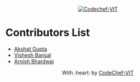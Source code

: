 <p align="center"><a href="https://www.codechefvit.com" target="_blank"><img src="https://s3.amazonaws.com/codechef_shared/sites/all/themes/abessive/logo-3.png" title="CodeChef-VIT" alt="Codechef-VIT"></a>
</p>

# Contributors List
* [Akshat Gupta](https://github.com/akshatvg)
* [Vishesh Bansal](https://github.com/VisheshBansal)
* [Arnish Bhardwaj](https://github.com/Arnish-B)

<p align="center">
	With :heart: by <a href="https://www.codechefvit.com" target="_blank">CodeChef-VIT</a>
</p>
